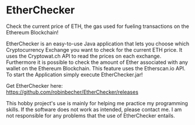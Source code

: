 # EtherChecker
Check the current price of ETH, the gas used for fueling transactions on the Ethereum Blockchain!

EtherChecker is an easy-to-use Java application that lets you choose which Cryptocurrency Exchange you want to check for the current ETH price. It uses the Cryptowat.ch API to read the prices on each exchange.
Furthermore it is possible to check the amount of Ether associated with any wallet on the Ethereum Blockchain.
This feature uses the Etherscan.io API.
To start the Application simply execute EtherChecker.jar!

Get EtherChecker here: 
https://github.com/robinbecher/EtherChecker/releases

This hobby project's use is mainly for helping me practice my programming skills.
If the software does not work as intended, please contact me.
I am not responsible for any problems that the use of EtherChecker entails.
